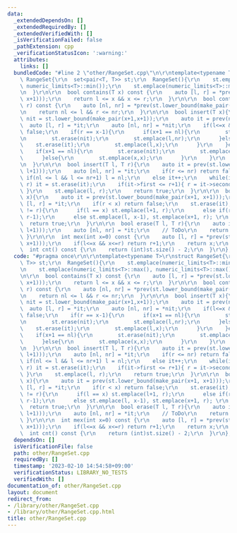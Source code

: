 ```yaml
---
data:
  _extendedDependsOn: []
  _extendedRequiredBy: []
  _extendedVerifiedWith: []
  _isVerificationFailed: false
  _pathExtension: cpp
  _verificationStatusIcon: ':warning:'
  attributes:
    links: []
  bundledCode: "#line 2 \"other/RangeSet.cpp\"\n\r\ntemplate<typename T>\r\nstruct\
    \ RangeSet{\r\n  set<pair<T, T>> st;\r\n  RangeSet(){\r\n    st.emplace(numeric_limits<T>::min(),\
    \ numeric_limits<T>::min());\r\n    st.emplace(numeric_limits<T>::max(), numeric_limits<T>::max());\r\
    \n  }\r\n\r\n  bool contains(T x) const {\r\n    auto [l, r] = *prev(st.lower_bound(make_pair(x+1,\
    \ x+1)));\r\n    return l <= x && x <= r;\r\n  }\r\n\r\n  bool contains(T l, T\
    \ r) const {\r\n    auto [nl, nr] = *prev(st.lower_bound(make_pair(l+1, l+1)));\r\
    \n    return nl <= l && r <= nr;\r\n  }\r\n\r\n  bool insert(T x){\r\n    auto\
    \ nit = st.lower_bound(make_pair(x+1,x+1));\r\n    auto it = prev(nit);\r\n  \
    \  auto [l, r] = *it;\r\n    auto [nl, nr] = *nit;\r\n    if(l<=x && x<=r) return\
    \ false;\r\n    if(r == x-1){\r\n      if(x+1 == nl){\r\n        st.erase(it);\r\
    \n        st.erase(nit);\r\n        st.emplace(l,nr);\r\n      }else{\r\n    \
    \    st.erase(it);\r\n        st.emplace(l,x);\r\n      }\r\n    }else{\r\n  \
    \    if(x+1 == nl){\r\n        st.erase(nit);\r\n        st.emplace(x,nr);\r\n\
    \      }else{\r\n        st.emplace(x,x);\r\n      }\r\n    }\r\n    return true;\r\
    \n  }\r\n\r\n  bool insert(T l, T r){\r\n    auto it = prev(st.lower_bound(make_pair(l+1,\
    \ l+1)));\r\n    auto [nl, nr] = *it;\r\n    if(r <= nr) return false;\r\n   \
    \ if(nl <= l && l <= nr+1) l = nl;\r\n    else it++;\r\n    while(it->second <=\
    \ r) it = st.erase(it);\r\n    if(it->first <= r+1){ r = it->second; st.erase(it);\
    \ }\r\n    st.emplace(l, r);\r\n    return true;\r\n  }\r\n\r\n  bool erase(T\
    \ x){\r\n    auto it = prev(st.lower_bound(make_pair(x+1, x+1)));\r\n    auto\
    \ [l, r] = *it;\r\n    if(r < x) return false;\r\n    st.erase(it);\r\n    if(l\
    \ != r){\r\n      if(l == x) st.emplace(l+1, r);\r\n      else if(r == x) st.emplace(l,\
    \ r-1);\r\n      else st.emplace(l, x-1), st.emplace(x+1, r); \r\n    }\r\n  \
    \  return true;\r\n  }\r\n\r\n  bool erase(T l, T r){\r\n    auto it = prev(st.lower_bound(make_pair(l+1,\
    \ l+1)));\r\n    auto [nl, nr] = *it;\r\n    // ToDo\r\n    return true;\r\n \
    \ }\r\n\r\n  int mex(int x=0) const {\r\n    auto [l, r] = *prev(st.lower_bound(make_pair(x+1,\
    \ x+1)));\r\n    if(l<=x && x<=r) return r+1;\r\n    return x;\r\n  }\r\n\r\n\
    \  int cnt() const {\r\n    return (int)st.size() - 2;\r\n  }\r\n};\r\n"
  code: "#pragma once\r\n\r\ntemplate<typename T>\r\nstruct RangeSet{\r\n  set<pair<T,\
    \ T>> st;\r\n  RangeSet(){\r\n    st.emplace(numeric_limits<T>::min(), numeric_limits<T>::min());\r\
    \n    st.emplace(numeric_limits<T>::max(), numeric_limits<T>::max());\r\n  }\r\
    \n\r\n  bool contains(T x) const {\r\n    auto [l, r] = *prev(st.lower_bound(make_pair(x+1,\
    \ x+1)));\r\n    return l <= x && x <= r;\r\n  }\r\n\r\n  bool contains(T l, T\
    \ r) const {\r\n    auto [nl, nr] = *prev(st.lower_bound(make_pair(l+1, l+1)));\r\
    \n    return nl <= l && r <= nr;\r\n  }\r\n\r\n  bool insert(T x){\r\n    auto\
    \ nit = st.lower_bound(make_pair(x+1,x+1));\r\n    auto it = prev(nit);\r\n  \
    \  auto [l, r] = *it;\r\n    auto [nl, nr] = *nit;\r\n    if(l<=x && x<=r) return\
    \ false;\r\n    if(r == x-1){\r\n      if(x+1 == nl){\r\n        st.erase(it);\r\
    \n        st.erase(nit);\r\n        st.emplace(l,nr);\r\n      }else{\r\n    \
    \    st.erase(it);\r\n        st.emplace(l,x);\r\n      }\r\n    }else{\r\n  \
    \    if(x+1 == nl){\r\n        st.erase(nit);\r\n        st.emplace(x,nr);\r\n\
    \      }else{\r\n        st.emplace(x,x);\r\n      }\r\n    }\r\n    return true;\r\
    \n  }\r\n\r\n  bool insert(T l, T r){\r\n    auto it = prev(st.lower_bound(make_pair(l+1,\
    \ l+1)));\r\n    auto [nl, nr] = *it;\r\n    if(r <= nr) return false;\r\n   \
    \ if(nl <= l && l <= nr+1) l = nl;\r\n    else it++;\r\n    while(it->second <=\
    \ r) it = st.erase(it);\r\n    if(it->first <= r+1){ r = it->second; st.erase(it);\
    \ }\r\n    st.emplace(l, r);\r\n    return true;\r\n  }\r\n\r\n  bool erase(T\
    \ x){\r\n    auto it = prev(st.lower_bound(make_pair(x+1, x+1)));\r\n    auto\
    \ [l, r] = *it;\r\n    if(r < x) return false;\r\n    st.erase(it);\r\n    if(l\
    \ != r){\r\n      if(l == x) st.emplace(l+1, r);\r\n      else if(r == x) st.emplace(l,\
    \ r-1);\r\n      else st.emplace(l, x-1), st.emplace(x+1, r); \r\n    }\r\n  \
    \  return true;\r\n  }\r\n\r\n  bool erase(T l, T r){\r\n    auto it = prev(st.lower_bound(make_pair(l+1,\
    \ l+1)));\r\n    auto [nl, nr] = *it;\r\n    // ToDo\r\n    return true;\r\n \
    \ }\r\n\r\n  int mex(int x=0) const {\r\n    auto [l, r] = *prev(st.lower_bound(make_pair(x+1,\
    \ x+1)));\r\n    if(l<=x && x<=r) return r+1;\r\n    return x;\r\n  }\r\n\r\n\
    \  int cnt() const {\r\n    return (int)st.size() - 2;\r\n  }\r\n};\r\n"
  dependsOn: []
  isVerificationFile: false
  path: other/RangeSet.cpp
  requiredBy: []
  timestamp: '2023-02-10 14:54:58+09:00'
  verificationStatus: LIBRARY_NO_TESTS
  verifiedWith: []
documentation_of: other/RangeSet.cpp
layout: document
redirect_from:
- /library/other/RangeSet.cpp
- /library/other/RangeSet.cpp.html
title: other/RangeSet.cpp
---
```

